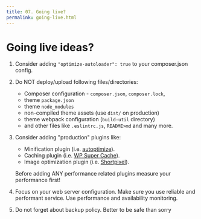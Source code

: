 ```yaml
---
title: 07. Going live?
permalink: going-live.html
---
```


# Going live ideas?
1. Consider adding `"optimize-autoloader": true` to your composer.json config.
1. Do NOT deploy/upload following files/directories:
    - Composer configuration - `composer.json`, `composer.lock`,
    - theme `package.json`
    - theme `node_modules`
    - non-compiled theme assets (use `dist/` on production)
    - theme webpack configuration (`build-util` directory)
    - and other files like `.eslintrc.js`, `README>md` and many more.
     
1.  Consider adding "production" plugins like:
    - Minification plugin (i.e. [autoptimize](https://wordpress.org/plugins/autoptimize/)).
    - Caching plugin (i.e. [WP Super Cache](https://wordpress.org/plugins/wp-super-cache/)).
    - Image optimization plugin (i.e. [Shortpixel](https://wordpress.org/plugins/shortpixel-image-optimiser)).
    
    Before adding ANY performance related plugins measure your performance first! 
1. Focus on your web server configuration. Make sure you use reliable and performant service. 
Use performance and availability monitoring. 
1. Do not forget about backup policy. Better to be safe than sorry  